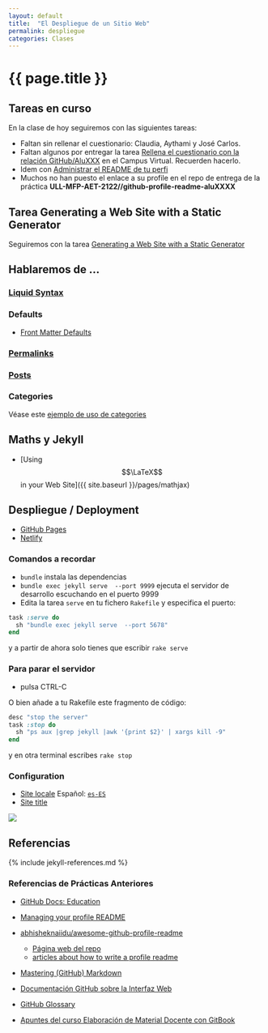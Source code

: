 ```yaml
---
layout: default
title:  "El Despliegue de un Sitio Web"
permalink: despliegue
categories: Clases
---
```


# {{ page.title }}


## Tareas en curso

En la clase de hoy seguiremos con las siguientes tareas:

* Faltan  sin rellenar el cuestionario: Claudia, Aythami y José Carlos.
* Faltan algunos por entregar la tarea [Rellena el cuestionario con la relación GitHub/AluXXX]({{site.baseurl}}/tema0-introduccion/practicas/p01-t0-registrarse-en-github/) en el Campus Virtual. Recuerden hacerlo.
* Idem con [Administrar el README de tu perfi](https://campusdoctoradoyposgrado2122.ull.es/mod/assign/view.php?id=26048&action=grading)
* Muchos no han puesto el enlace a su profile en el repo de entrega de la práctica **ULL-MFP-AET-2122//github-profile-readme-aluXXXX**


## Tarea  Generating a Web Site with a Static Generator

Seguiremos con la tarea [ Generating a Web Site with a Static Generator]({{site.baseurl}}/tareas/static-generators.html)


## Hablaremos de ...

### [Liquid Syntax](https://shopify.github.io/liquid/)

### Defaults

* [Front Matter Defaults](https://jekyllrb.com/docs/configuration/front-matter-defaults/)

### [Permalinks](https://jekyllrb.com/docs/permalinks/)

### [Posts](https://jekyllrb.com/docs/posts/)

### Categories

Véase este [ejemplo de uso de categories]({{site.baseurl}}/pages/categories)

## Maths y Jekyll

* [Using $$\LaTeX$$  in your Web Site]({{ site.baseurl }}/pages/mathjax)

## Despliegue / Deployment

* [GitHub Pages](https://pages.github.com/)
* [Netlify](https://www.netlify.com/blog/2016/09/29/a-step-by-step-guide-deploying-on-netlify/)

### Comandos a recordar

* `bundle` instala las dependencias
* `bundle exec jekyll serve  --port 9999` ejecuta el servidor de desarrollo escuchando en el puerto 9999
* Edita la tarea `serve` en tu  fichero `Rakefile` y especifica el puerto:
  
```ruby
task :serve do
  sh "bundle exec jekyll serve  --port 5678"
end
```

y a partir de ahora solo tienes que escribir `rake serve`

### Para parar el servidor 

* pulsa CTRL-C 

O bien añade a tu Rakefile este fragmento de código:

```ruby
desc "stop the server"
task :stop do
  sh "ps aux |grep jekyll |awk '{print $2}' | xargs kill -9"
end
```

y en otra terminal escribes `rake stop`

### Configuration 

* [Site locale](https://mmistakes.github.io/minimal-mistakes/docs/configuration/#site-locale) Español: [`es-ES`](https://docs.microsoft.com/en-us/previous-versions/commerce-server/ee825488(v=cs.20)?redirectedfrom=MSDN)
* [Site title](https://mmistakes.github.io/minimal-mistakes/docs/configuration/#site-title)

![]({{site.baseurl}}/assets/images/jekyll-minimal-mistakes-config.png)


## Referencias

{% include jekyll-references.md %}

### Referencias de Prácticas Anteriores

* [GitHub Docs: Education](https://docs.github.com/en/education)
* [Managing your profile README](https://docs.github.com/en/account-and-profile/setting-up-and-managing-your-github-profile/customizing-your-profile/managing-your-profile-readme)
* [abhisheknaiidu/awesome-github-profile-readme](https://github.com/abhisheknaiidu/awesome-github-profile-readme)
  * [Página web del repo](https://awesomegithubprofile.tech/)
  * [articles about how to write a profile readme](https://github.com/abhisheknaiidu/awesome-github-profile-readme#articles)
* [Mastering (GitHub) Markdown](https://guides.github.com/features/mastering-markdown/#examples)
* [Documentación GitHub sobre la Interfaz Web]({{site.baseurl}}/pages/documentacion-github-interfaz-web)

* [GitHub Glossary](https://docs.github.com/en/free-pro-team@latest/github/getting-started-with-github/github-glossary)

* [Apuntes del curso Elaboración de Material Docente con GitBook](https://casianorodriguezleon.gitbooks.io/elaboracion-de-material-docente-con-gitbook/content/)
